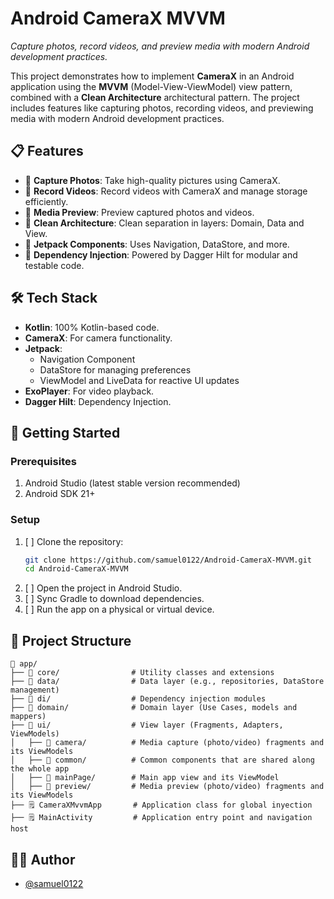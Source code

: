 # Android CameraX MVVM

*Capture photos, record videos, and preview media with modern Android development practices.*

This project demonstrates how to implement **CameraX** in an Android application using the **MVVM** (Model-View-ViewModel) view pattern, combined with a **Clean Architecture** architectural pattern. The project includes features like capturing photos, recording videos, and previewing media with modern Android development practices.

## 📋 Features

- 📸 **Capture Photos**: Take high-quality pictures using CameraX.
- 🎥 **Record Videos**: Record videos with CameraX and manage storage efficiently.
- 👀 **Media Preview**: Preview captured photos and videos.
- 🧱 **Clean Architecture**: Clean separation in layers: Domain, Data and View.
- 🎯 **Jetpack Components**: Uses Navigation, DataStore, and more.
- 💉 **Dependency Injection**: Powered by Dagger Hilt for modular and testable code.


## 🛠️ Tech Stack

- **Kotlin**: 100% Kotlin-based code.
- **CameraX**: For camera functionality.
- **Jetpack**:
  - Navigation Component
  - DataStore for managing preferences
  - ViewModel and LiveData for reactive UI updates
- **ExoPlayer**: For video playback.
- **Dagger Hilt**: Dependency Injection.


## 🚀 Getting Started

### Prerequisites
1. Android Studio (latest stable version recommended)
2. Android SDK 21+

### Setup
1. [ ] Clone the repository:
    ```bash
    git clone https://github.com/samuel0122/Android-CameraX-MVVM.git
    cd Android-CameraX-MVVM
    ```
2. [ ] Open the project in Android Studio.
3. [ ] Sync Gradle to download dependencies.
4. [ ] Run the app on a physical or virtual device.

## 📂 Project Structure

```
📂 app/
├── 📂 core/                # Utility classes and extensions
├── 📂 data/                # Data layer (e.g., repositories, DataStore management)
├── 📂 di/                  # Dependency injection modules
├── 📂 domain/              # Domain layer (Use Cases, models and mappers)
├── 📂 ui/                  # View layer (Fragments, Adapters, ViewModels)
│   ├── 📂 camera/          # Media capture (photo/video) fragments and its ViewModels
│   ├── 📂 common/          # Common components that are shared along the whole app
│   ├── 📂 mainPage/        # Main app view and its ViewModel
│   ├── 📂 preview/         # Media preview (photo/video) fragments and its ViewModels
├── 🗒️ CameraXMvvmApp       # Application class for global inyection
├── 🗒️ MainActivity         # Application entry point and navigation host
```

## 🧑‍💻 Author

- [@samuel0122](https://www.github.com/samuel0122)

